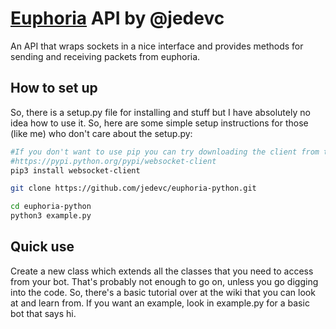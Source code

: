 # [Euphoria](euphoria.io) API by @jedevc
An API that wraps sockets in a nice interface and provides methods for sending and receiving packets from euphoria.

## How to set up
So, there is a setup.py file for installing and stuff but I have absolutely no idea how to use it. So, here are some simple setup instructions for those (like me) who don't care about the setup.py:

```bash
#If you don't want to use pip you can try downloading the client from the webpage at
#https://pypi.python.org/pypi/websocket-client
pip3 install websocket-client

git clone https://github.com/jedevc/euphoria-python.git

cd euphoria-python
python3 example.py
```

## Quick use
Create a new class which extends all the classes that you need to access from your bot. That's probably not enough to go on, unless you go digging into the code. So, there's a basic tutorial over at the wiki that you can look at and learn from. If you want an example, look in example.py for a basic bot that says hi.
